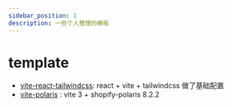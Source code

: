 ```yaml
---
sidebar_position: 1
description: 一些个人整理的模板
---
```


# template

- [vite-react-tailwindcss](https://github.com/quanscheng/vite-react-tailwindcss): react + vite + tailwindcss 做了基础配置
- [vite-polaris](https://github.com/quanscheng/vite-polaris) : vite 3 + shopify-polaris 8.2.2
